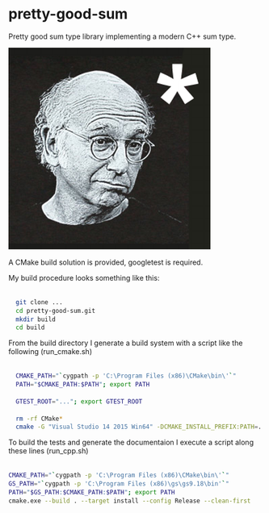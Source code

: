 # pretty-good-sum

Pretty good sum type library implementing a modern C++ sum type.

![Image of Larry](images/prettygood.png)

A CMake build solution is provided, googletest is required.

My build procedure looks something like this:
```bash

  git clone ...
  cd pretty-good-sum.git
  mkdir build
  cd build

```

From the build directory I generate a build system with a script like
the following (run_cmake.sh)

```bash

  CMAKE_PATH="`cygpath -p 'C:\Program Files (x86)\CMake\bin\'`"
  PATH="$CMAKE_PATH:$PATH"; export PATH

  GTEST_ROOT="..."; export GTEST_ROOT

  rm -rf CMake*
  cmake -G "Visual Studio 14 2015 Win64" -DCMAKE_INSTALL_PREFIX:PATH=. -DVERBOSE=1 -DBUILD_DOCUMENTATION=1 .. 

```

To build the tests and generate the documentaion I execute a script
along these lines (run_cpp.sh)

```bash

CMAKE_PATH="`cygpath -p 'C:\Program Files (x86)\CMake\bin\'`"
GS_PATH="`cygpath -p 'C:\Program Files (x86)\gs\gs9.18\bin'`"
PATH="$GS_PATH:$CMAKE_PATH:$PATH"; export PATH
cmake.exe --build . --target install --config Release --clean-first

```

